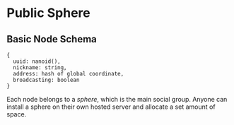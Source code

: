 # Public Sphere

## Basic Node Schema

```
{
  uuid: nanoid(),
  nickname: string,
  address: hash of global coordinate,
  broadcasting: boolean
}
```

Each node belongs to a _sphere_, which is the main social group.
Anyone can install a sphere on their own hosted server and allocate a set
amount of space. 
